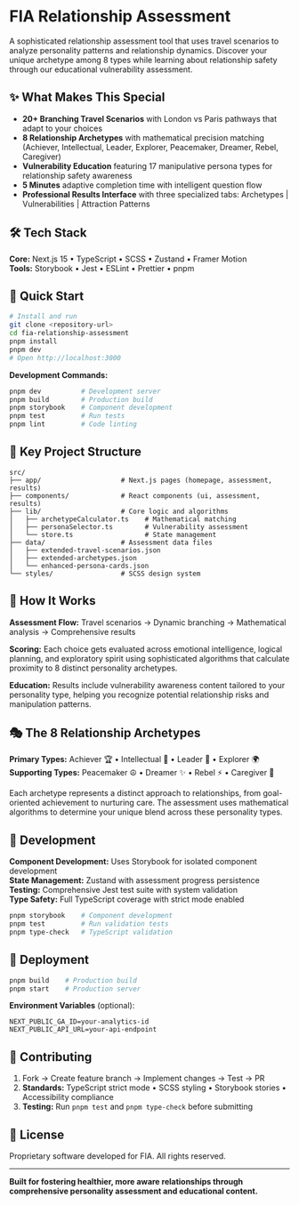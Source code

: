 # FIA Relationship Assessment

A sophisticated relationship assessment tool that uses travel scenarios to analyze personality patterns and relationship dynamics. Discover your unique archetype among 8 types while learning about relationship safety through our educational vulnerability assessment.

## ✨ What Makes This Special

- **20+ Branching Travel Scenarios** with London vs Paris pathways that adapt to your choices
- **8 Relationship Archetypes** with mathematical precision matching (Achiever, Intellectual, Leader, Explorer, Peacemaker, Dreamer, Rebel, Caregiver)
- **Vulnerability Education** featuring 17 manipulative persona types for relationship safety awareness
- **5 Minutes** adaptive completion time with intelligent question flow
- **Professional Results Interface** with three specialized tabs: Archetypes | Vulnerabilities | Attraction Patterns

## 🛠️ Tech Stack

**Core:** Next.js 15 • TypeScript • SCSS • Zustand • Framer Motion  
**Tools:** Storybook • Jest • ESLint • Prettier • pnpm

## 🚀 Quick Start

```bash
# Install and run
git clone <repository-url>
cd fia-relationship-assessment
pnpm install
pnpm dev
# Open http://localhost:3000
```

**Development Commands:**

```bash
pnpm dev          # Development server
pnpm build        # Production build
pnpm storybook    # Component development
pnpm test         # Run tests
pnpm lint         # Code linting
```

## 📁 Key Project Structure

```
src/
├── app/                    # Next.js pages (homepage, assessment, results)
├── components/             # React components (ui, assessment, results)
├── lib/                    # Core logic and algorithms
│   ├── archetypeCalculator.ts    # Mathematical matching
│   ├── personaSelector.ts        # Vulnerability assessment
│   └── store.ts                  # State management
├── data/                   # Assessment data files
│   ├── extended-travel-scenarios.json
│   ├── extended-archetypes.json
│   └── enhanced-persona-cards.json
└── styles/                 # SCSS design system
```

## 🧠 How It Works

**Assessment Flow:** Travel scenarios → Dynamic branching → Mathematical analysis → Comprehensive results

**Scoring:** Each choice gets evaluated across emotional intelligence, logical planning, and exploratory spirit using sophisticated algorithms that calculate proximity to 8 distinct personality archetypes.

**Education:** Results include vulnerability awareness content tailored to your personality type, helping you recognize potential relationship risks and manipulation patterns.

## 🎭 The 8 Relationship Archetypes

**Primary Types:** Achiever 🏆 • Intellectual 🧠 • Leader 👑 • Explorer 🌍  
**Supporting Types:** Peacemaker ☮️ • Dreamer ✨ • Rebel ⚡ • Caregiver 💝

Each archetype represents a distinct approach to relationships, from goal-oriented achievement to nurturing care. The assessment uses mathematical algorithms to determine your unique blend across these personality types.

## 🔧 Development

**Component Development:** Uses Storybook for isolated component development  
**State Management:** Zustand with assessment progress persistence  
**Testing:** Comprehensive Jest test suite with system validation  
**Type Safety:** Full TypeScript coverage with strict mode enabled

```bash
pnpm storybook    # Component development
pnpm test         # Run validation tests
pnpm type-check   # TypeScript validation
```

## 🚀 Deployment

```bash
pnpm build    # Production build
pnpm start    # Production server
```

**Environment Variables** (optional):

```env
NEXT_PUBLIC_GA_ID=your-analytics-id
NEXT_PUBLIC_API_URL=your-api-endpoint
```

## 🤝 Contributing

1. Fork → Create feature branch → Implement changes → Test → PR
2. **Standards:** TypeScript strict mode • SCSS styling • Storybook stories • Accessibility compliance
3. **Testing:** Run `pnpm test` and `pnpm type-check` before submitting

## 📄 License

Proprietary software developed for FIA. All rights reserved.

---

**Built for fostering healthier, more aware relationships through comprehensive personality assessment and educational content.**
